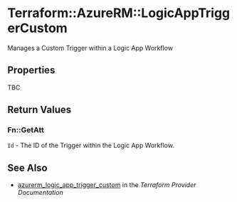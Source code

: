 # Terraform::AzureRM::LogicAppTriggerCustom

Manages a Custom Trigger within a Logic App Workflow

## Properties

TBC

## Return Values

### Fn::GetAtt

`Id` - The ID of the Trigger within the Logic App Workflow.

## See Also

* [azurerm_logic_app_trigger_custom](https://www.terraform.io/docs/providers/azurerm/r/logic_app_trigger_custom.html) in the _Terraform Provider Documentation_